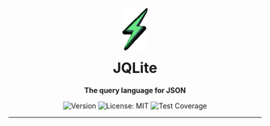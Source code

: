 <div align="center" style="margin-top: 40px">
    <img src="./public/svg-logo-bg-trans-cropped.svg" alt="JQLite Logo" width="50px"/>
    <h1 style="margin-top: 15px;">JQLite</h1>
    <p><b>The query language for JSON</b></p>
</div>

<p align="center">
  <img src="https://img.shields.io/badge/version-1.0.0-green" alt="Version" />
  <img src="https://img.shields.io/badge/License-MIT-blue.svg" alt="License: MIT">
  <img src="https://img.shields.io/codecov/c/github/Jay-Karia/jqlite?style=flat-round" alt="Test Coverage">
</p>

---
